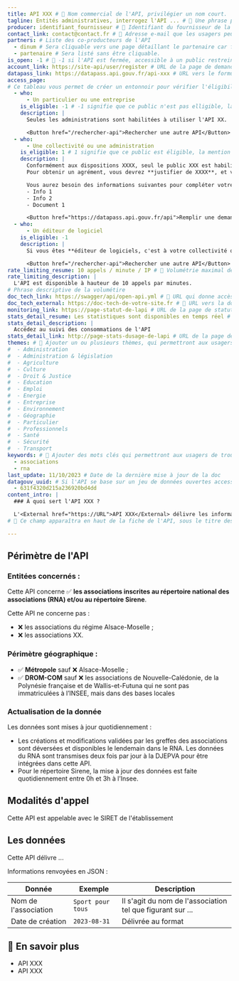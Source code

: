 ```yaml
---
title: API XXX # 📍 Nom commercial de l'API, privilégier un nom court.
tagline: Entités administratives, interrogez l'API ... # 📍 Une phrase pour résumer le service rendu par l'API. Si votre API est uniquement accessible à certaines organisation, spécifiez-le dès maintenant.
producer: identifiant_fournisseur # 📍 Identifiant du fournisseur de la donnée trouvable ou ajoutable dans le dossier `api_gouv/_data/producteurs`, pour en savoir plus consulter le read.me.
contact_link: contact@contact.fr # 📍 Adresse e-mail que les usagers peuvent utiliser pour vous contacter.
partners: # Liste des co-producteurs de l'API
  - dinum # Sera cliquable vers une page détaillant le partenaire car fait partie des fournisseurs référencés dans le dossier `api_gouv/_data/producteurs`
  - partenaire # Sera listé sans être cliquable.
is_open: -1 # 📍 -1 si l'API est fermée, accessible à un public restreint sous habilitation ; 0 si un compte est nécessaire pour utiliser l'API mais qu'il n'y a pas de conditions pour se créer un compte.
account_link: https://site-api/user/register # URL de la page de demande d'habilitation si l'API nécessite un compte pour être utilisée. ATTENTION : retirer ce champ si vous utilisez le champ ci-dessous "datapass_link".
datapass_link: https://datapass.api.gouv.fr/api-xxx # URL vers le formulaire d'habilitation Datapass (uniquement API en accès restreint). ATTENTION : retirer ce champ si vous utilisez le champ ci-dessus "account_link".
access_page:
# Ce tableau vous permet de créer un entonnoir pour vérifier l'éligibilité de l'usager avant de le mener vers votre formulaire d'habilitation. Pour en savoir plus sur le fonctionnement de ce composant consulter le read.me.
  - who:
      - Un particulier ou une entreprise
    is_eligible: -1 # -1 signifie que ce public n'est pas elligible, la mention "Désolé, vous n’êtes pas éligible 🚫" sera affichée.
    description: |
      Seules les administrations sont habilitées à utiliser l'API XX.

      <Button href="/rechercher-api">Rechercher une autre API</Button>
  - who:
      - Une collectivité ou une administration
    is_eligible: 1 # 1 signifie que ce public est éligible, la mention "Vous êtes éligible 👌" sera affichée.
    description: |
      Conformément aux dispositions XXXX, seul le public XXX est habilité à pouvoir utiliser cette API.
      Pour obtenir un agrément, vous devrez **justifier de XXXX**, et vous engager à XXXX.

      Vous aurez besoin des informations suivantes pour compléter votre demande d'habilitation : 
      - Info 1
      - Info 2
      - Document 1

      <Button href="https://datapass.api.gouv.fr/api">Remplir une demande</Button>
  - who:
      - Un éditeur de logiciel
    is_eligible: -1
    description: |
      Si vous êtes **éditeur de logiciels, c'est à votre collectivité ou administration de faire sa demande d'habilitation.**

      <Button href="/rechercher-api">Rechercher une autre API</Button>
rate_limiting_resume: 10 appels / minute / IP # 📍 Volumétrie maximal de votre API.
rate_limiting_description: |
  L'API est disponible à hauteur de 10 appels par minutes.
# Phrase descriptive de la volumétire
doc_tech_link: https://swagger/api/open-api.yml # 📍 URL qui donne accès au swagger de votre API, sur la page API.gouv suivante : https://api.gouv.fr/documentation, accessible depuis le bouton "Tester l'API" sur la fiche de l'API. Pour en savoir plus, consulter le read.me.
doc_tech_external: https://doc-tech-de-votre-site.fr # 📍 URL vers la documentation technique de l'API
monitoring_link: https://page-statut-de-lapi # URL de la page de statut de l'API
stats_detail_resume: Les statistiques sont disponibles en temps réel # Résumer en un titre à quoi peut s'attendre l'usager en termes de statistiques de consommation de l'API. Cette phrase suit le titre "Stats:" qui permet de déplier un volet avec les détails ci-dessous (description et lien) :
stats_detail_description: |
  Accédez au suivi des consommations de l'API
stats_detail_link: http://page-stats-dusage-de-lapi # URL de la page des statistiques d'usage de l'API
themes: # 📍 Ajouter un ou plusieurs thèmes, qui permettront aux usagers de trouver votre API en filtrant le catalogue par thématique. Pour ajouter un thème ci-dessous, supprimer simplement le # (sans retirer des blancs.)
#  - Administration
#  - Administration & législation
#  - Agriculture
#  - Culture
#  - Droit & Justice
#  - Education
#  - Emploi
#  - Energie
#  - Entreprise
#  - Environnement
#  - Géographie
#  - Particulier
#  - Professionnels
#  - Santé
#  - Sécurité
#  - Transport
keywords: # 📍 Ajouter des mots clés qui permettront aux usagers de trouver votre API avec le moteur de recherche.
  - associations
  - rna
last_update: 11/10/2023 # Date de la dernière mise à jour de la doc
datagouv_uuid: # Si l'API se base sur un jeu de données ouvertes accessibles depuis data.gouv.fr, ajouter l'uuid du jeu de données pour afficher automatiquement un bloc en fin de page référençant le jeu de données.
  - 631f4320d215a236920bd4dd
content_intro: |
  ### À quoi sert l'API XXX ?

  L'<External href="https://URL">API XXX</External> délivre les informations et documents de référence de XXX, informations issues du répertoire XXX et de la base YYY.
# 📍 Ce champ apparaîtra en haut de la fiche de l'API, sous le titre description. Le texte ci-dessus est un exemple et montre comment ajouter un lien vers l'extérieur.

---
```

<!-- Cette partie de la fiche permet d'ajouter du contenu en utilisant le langage markdown. Nous proposons ici une trame des informations utiles à fournir aux usagers, si votre API est une API permettant d'accéder à de la data. Pour en savoir plus sur la syntaxe markdown, vous pouvez consulter internet et cette page Github : https://docs.github.com/fr/get-started/writing-on-github/getting-started-with-writing-and-formatting-on-github/basic-writing-and-formatting-syntax -->

## Périmètre de l'API <!-- PARTIE 1  : Quel est le périmètre couvert (ou non couvert par l'API) ? -->

### Entitées concernés : <!-- Cette API délivre des informations sur des entités ? Qui sont-elles ? Quelles sont celles pour lesquelles l'API ne délivre pas d'informations-->

Cette API concerne ✅ **les associations inscrites au répertoire national des associations (RNA) et/ou au répertoire Sirene**.

Cette API ne concerne pas :
- ❌ les associations du régime Alsace-Moselle ;
- ❌ les associations XX.

### Périmètre géographique : <!-- Quelle est la localisation des entités concernées ?-->

- ✅ **Métropole** sauf ❌ Alsace-Moselle ;
- ✅ **DROM-COM** sauf ❌ les associations de Nouvelle-Calédonie, de la Polynésie française et de Wallis-et-Futuna qui ne sont pas immatriculées à l’INSEE, mais dans des bases locales

### Actualisation de la donnée <!-- Quelle est la fraicheur de la donnée transmise ?-->

Les données sont mises à jour quotidiennement :
- Les créations et modifications validées par les greffes des associations sont déversées et disponibles le lendemain dans le RNA. Les données du RNA sont transmises deux fois par jour à la DJEPVA pour être intégrées dans cette API.
- Pour le répertoire Sirene, la mise à jour des données est faite quotidiennement entre 0h et 3h à l’Insee.

## Modalités d'appel <!-- PARTIE 2  : Comment l'appel est effectué, avec quels paramètres ? -->

Cette API est appelable avec le SIRET de l'établissement

## Les données <!-- PARTIE 2  : Quelles sont les données ? -->

Cette API délivre ... <!-- Synthèse des informations transmises -->

Informations renvoyées en JSON : <!-- Tableau détaillé des données -->


| Donnée         | Exemple            | Description              |
| -------------- | ------------------ | ------------------------ |
| Nom de l'association     | `Sport pour tous` |  Il s'agit du nom de l'association tel que figurant sur ... |
| Date de création         | `2023-08-31` | Délivrée au format  |

## 🔎 En savoir plus <!-- PARTIE 3  : Des liens pour aller plus loin ? -->
- <External href="https://URL">API XXX</External>
- <External href="https://URL">API XXX</External>


